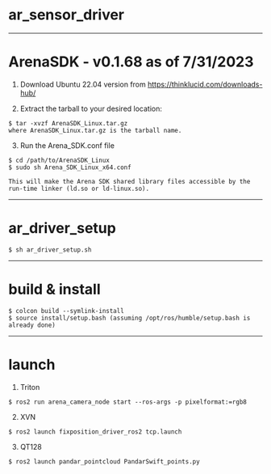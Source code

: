 # ar_sensor_driver

-----
# ArenaSDK - v0.1.68 as of 7/31/2023

  1) Download Ubuntu 22.04 version from https://thinklucid.com/downloads-hub/

  2) Extract the tarball to your desired location:

    $ tar -xvzf ArenaSDK_Linux.tar.gz
    where ArenaSDK_Linux.tar.gz is the tarball name.

  3) Run the Arena_SDK.conf file

    $ cd /path/to/ArenaSDK_Linux
    $ sudo sh Arena_SDK_Linux_x64.conf
    
    This will make the Arena SDK shared library files accessible by the run-time linker (ld.so or ld-linux.so).

-----
# ar_driver_setup

    $ sh ar_driver_setup.sh
    
-----
# build & install

    $ colcon build --symlink-install
    $ source install/setup.bash (assuming /opt/ros/humble/setup.bash is already done)
    
-----
# launch

  1) Triton
  
    $ ros2 run arena_camera_node start --ros-args -p pixelformat:=rgb8

  2) XVN
  
    $ ros2 launch fixposition_driver_ros2 tcp.launch
    
  3) QT128
  
    $ ros2 launch pandar_pointcloud PandarSwift_points.py

